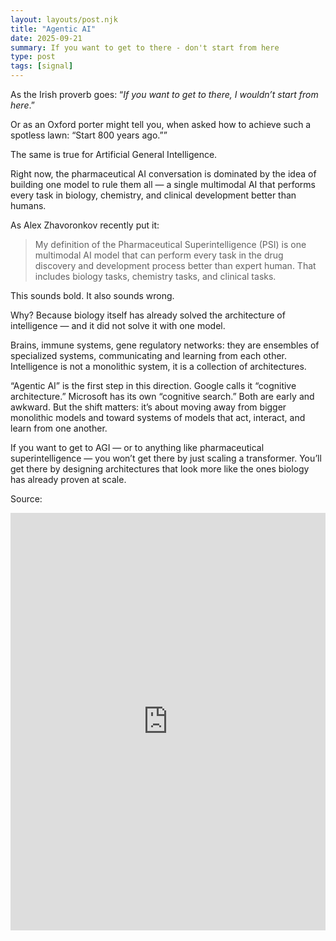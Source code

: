 ```yaml
---
layout: layouts/post.njk
title: "Agentic AI"
date: 2025-09-21
summary: If you want to get to there - don't start from here
type: post
tags: [signal]
---
```


As the Irish proverb goes: “*If you want to get to there, I wouldn’t start from here*.”

Or as an Oxford porter might tell you, when asked how to achieve such a spotless lawn: “Start 800 years ago.””

The same is true for Artificial General Intelligence.

Right now, the pharmaceutical AI conversation is dominated by the idea of building one model to rule them all — a single multimodal AI that performs every task in biology, chemistry, and clinical development better than humans.

As Alex Zhavoronkov recently put it:

>My definition of the Pharmaceutical Superintelligence (PSI) is one multimodal AI model that can perform every task in the drug discovery and development process better than expert human. That includes biology tasks, chemistry tasks, and clinical tasks.

This sounds bold. It also sounds wrong.

Why? Because biology itself has already solved the architecture of intelligence — and it did not solve it with one model.

Brains, immune systems, gene regulatory networks: they are ensembles of specialized systems, communicating and learning from each other. Intelligence is not a monolithic system, it is a collection of architectures.

“Agentic AI” is the first step in this direction. Google calls it “cognitive architecture.” Microsoft has its own “cognitive search.” Both are early and awkward. But the shift matters: it’s about moving away from bigger monolithic models and toward systems of models that act, interact, and learn from one another.

If you want to get to AGI — or to anything like pharmaceutical superintelligence — you won’t get there by just scaling a transformer. You’ll get there by designing architectures that look more like the ones biology has already proven at scale.


Source:
<iframe src="https://www.linkedin.com/embed/feed/update/urn:li:share:7374690033255170048?collapsed=1" height="668" width="504" frameborder="0" allowfullscreen="" title="Embedded post"></iframe>